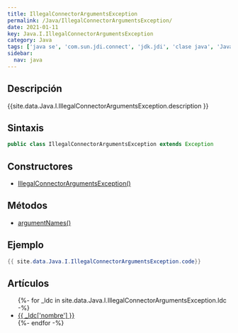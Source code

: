 ```yaml
---
title: IllegalConnectorArgumentsException
permalink: /Java/IllegalConnectorArgumentsException/
date: 2021-01-11
key: Java.I.IllegalConnectorArgumentsException
category: Java
tags: ['java se', 'com.sun.jdi.connect', 'jdk.jdi', 'clase java', 'Java 1.3']
sidebar: 
  nav: java
---
```


## Descripción
{{site.data.Java.I.IllegalConnectorArgumentsException.description }}

## Sintaxis
~~~java
public class IllegalConnectorArgumentsException extends Exception
~~~

## Constructores
* [IllegalConnectorArgumentsException()](/Java/IllegalConnectorArgumentsException/IllegalConnectorArgumentsException/)

## Métodos
* [argumentNames()](/Java/IllegalConnectorArgumentsException/argumentNames)

## Ejemplo
~~~java
{{ site.data.Java.I.IllegalConnectorArgumentsException.code}}
~~~

## Artículos
<ul>
{%- for _ldc in site.data.Java.I.IllegalConnectorArgumentsException.ldc -%}
   <li>
       <a href="{{_ldc['url'] }}">{{ _ldc['nombre'] }}</a>
   </li>
{%- endfor -%}
</ul>
